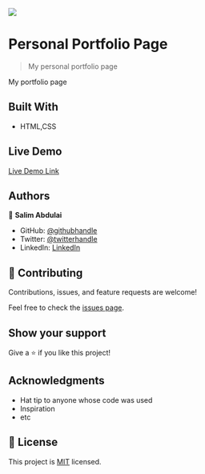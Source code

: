 ![](https://img.shields.io/badge/Microverse-blueviolet)

# Personal Portfolio Page

> My personal portfolio page

My portfolio page

## Built With

- HTML,CSS

## Live Demo

[Live Demo Link](https://rayhantabase.github.io/Portfolio/)

## Authors

👤 **Salim Abdulai**

- GitHub: [@githubhandle](https://github.com/githubhandle)
- Twitter: [@twitterhandle](https://twitter.com/twitterhandle)
- LinkedIn: [LinkedIn](https://linkedin.com/in/linkedinhandle)

## 🤝 Contributing

Contributions, issues, and feature requests are welcome!

Feel free to check the [issues page](../../issues/).

## Show your support

Give a ⭐️ if you like this project!

## Acknowledgments

- Hat tip to anyone whose code was used
- Inspiration
- etc

## 📝 License

This project is [MIT](./MIT.md) licensed.
